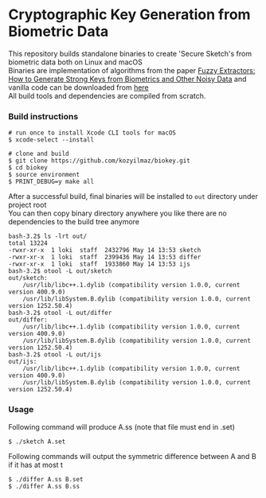 # Cryptographic Key Generation from Biometric Data

This repository builds standalone binaries to create 'Secure Sketch's from biometric data both on Linux and macOS  
Binaries are implementation of algorithms from the paper [Fuzzy Extractors: How to Generate Strong Keys from Biometrics and Other Noisy Data](http://www.cs.bu.edu/~reyzin/papers/fuzzy.pdf) and vanilla code can be downloaded from [here](http://www.cs.bu.edu/~reyzin/code/fuzzy.html)  
All build tools and dependencies are compiled from scratch.  


### Build instructions
```shell
# run once to install Xcode CLI tools for macOS
$ xcode-select --install

# clone and build
$ git clone https://github.com/kozyilmaz/biokey.git
$ cd biokey
$ source environment
$ PRINT_DEBUG=y make all
```

After a successful build, final binaries will be installed to `out` directory under project root  
You can then copy binary directory anywhere you like there are no dependencies to the build tree anymore  
```shell
bash-3.2$ ls -lrt out/
total 13224
-rwxr-xr-x  1 loki  staff  2432796 May 14 13:53 sketch
-rwxr-xr-x  1 loki  staff  2399436 May 14 13:53 differ
-rwxr-xr-x  1 loki  staff  1933860 May 14 13:53 ijs
bash-3.2$ otool -L out/sketch 
out/sketch:
    /usr/lib/libc++.1.dylib (compatibility version 1.0.0, current version 400.9.0)
    /usr/lib/libSystem.B.dylib (compatibility version 1.0.0, current version 1252.50.4)
bash-3.2$ otool -L out/differ
out/differ:
    /usr/lib/libc++.1.dylib (compatibility version 1.0.0, current version 400.9.0)
    /usr/lib/libSystem.B.dylib (compatibility version 1.0.0, current version 1252.50.4)
bash-3.2$ otool -L out/ijs 
out/ijs:
    /usr/lib/libc++.1.dylib (compatibility version 1.0.0, current version 400.9.0)
    /usr/lib/libSystem.B.dylib (compatibility version 1.0.0, current version 1252.50.4)
```

### Usage
Following command will produce A.ss (note that file must end in .set)
```shell
$ ./sketch A.set
```

Following commands will output the symmetric difference between A and B if it has at most t
```shell
$ ./differ A.ss B.set
$ ./differ A.ss B.ss
```